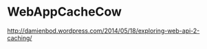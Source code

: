 WebAppCacheCow
==============
http://damienbod.wordpress.com/2014/05/18/exploring-web-api-2-caching/
